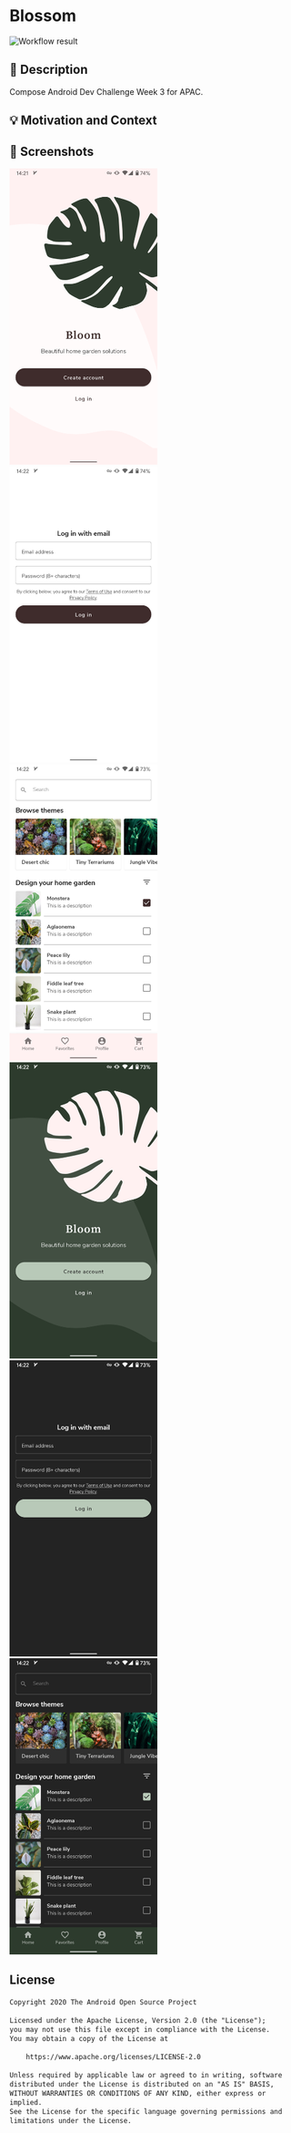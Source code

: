 # Blossom

<!--- Replace <OWNER> with your Github Username and <REPOSITORY> with the name of your repository. -->
<!--- You can find both of these in the url bar when you open your repository in github. -->
![Workflow result](https://github.com/Hal1ucinogen/Blossom/workflows/Check/badge.svg)


## :scroll: Description
Compose Android Dev Challenge Week 3 for APAC.


## :bulb: Motivation and Context
<!--- Optionally point readers to interesting parts of your submission. -->
<!--- What are you especially proud of? -->


## :camera_flash: Screenshots
<!-- You can add more screenshots here if you like -->
<img src="/results/screenshot_light_1.png" width="260">&emsp;<img src="/results/screenshot_light_2.png" width="260">&emsp;<img src="/results/screenshot_light_3.png" width="260">
<img src="/results/screenshot_dark_1.png" width="260">&emsp;<img src="/results/screenshot_dark_2.png" width="260">&emsp;<img src="/results/screenshot_dark_3.png" width="260">

## License
```
Copyright 2020 The Android Open Source Project

Licensed under the Apache License, Version 2.0 (the "License");
you may not use this file except in compliance with the License.
You may obtain a copy of the License at

    https://www.apache.org/licenses/LICENSE-2.0

Unless required by applicable law or agreed to in writing, software
distributed under the License is distributed on an "AS IS" BASIS,
WITHOUT WARRANTIES OR CONDITIONS OF ANY KIND, either express or implied.
See the License for the specific language governing permissions and
limitations under the License.
```
